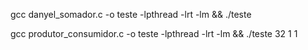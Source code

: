 gcc danyel_somador.c -o teste -lpthread -lrt -lm && ./teste

gcc produtor_consumidor.c -o teste -lpthread -lrt -lm && ./teste 32 1 1
